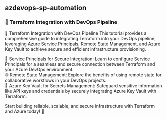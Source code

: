 ## azdevops-sp-automation

### 🚀 Terraform Integration with DevOps Pipeline

🚀 Terraform Integration with DevOps Pipeline
This tutorial provides a comprehensive guide to integrating Terraform into your DevOps pipeline, leveraging Azure Service Principals, Remote State Management, and Azure Key Vault to achieve secure and efficient infrastructure provisioning.

🔗 Service Principals for Secure Integration: Learn to configure Service Principals for a seamless and secure connection between Terraform and your Azure DevOps environment. <br />
🌐 Remote State Management: Explore the benefits of using remote state for collaborative workflows in your DevOps projects. <br />
🔐 Azure Key Vault for Secrets Management: Safeguard sensitive information like API keys and credentials by securely integrating Azure Key Vault with Terraform. <br />

Start building reliable, scalable, and secure infrastructure with Terraform and Azure today! 🎯

